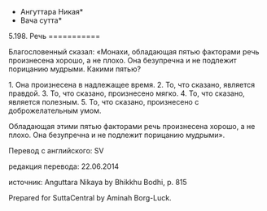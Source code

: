 * Ангуттара Никая*
* Вача сутта*

5\.198\. Речь
\=\=\=\=\=\=\=\=\=\=\=

Благословенный сказал: «Монахи, обладающая пятью факторами речь произнесена хорошо, а не плохо\. Она безупречна и не подлежит порицанию мудрыми\. Какими пятью?

1\. Она произнесена в надлежащее время\.
2\. То, что сказано, является правдой\.
3\. То, что сказано, произнесено мягко\.
4\. То, что сказано, является полезным\.
5\. То, что сказано, произнесено с доброжелательным умом\.

Обладающая этими пятью факторами речь произнесена хорошо, а не плохо\. Она безупречна и не подлежит порицанию мудрыми»\.

Перевод с английского: SV

редакция перевода: 22\.06\.2014

источник: Anguttara Nikaya by Bhikkhu Bodhi, p\. 815

Prepared for SuttaCentral by Aminah Borg\-Luck\.